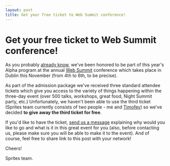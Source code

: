 ```yaml
---
layout: post
title: Get your free ticket to Web Summit conference!
---
```


# Get your free ticket to Web Summit conference!

As you probably [already know](http://blog.spritesapp.com/2014/06/25/we-are-going-to-the-summit.html), we've been honored to be part of this year's Alpha program at the annual [Web Summit](http://websummit.net/) conference which takes place in Dublin this November (from 4th to 6th, to be precise).

As part of the admission package we've received three standard attendee tickets which give you access to the variety of things happening within the three-day event (over 500 talks, workshops, great food, Night Summit party, etc.) Unfortunately, we haven't been able to use the third ticket (Sprites team currently consists of two people - me and [Timofey](https://twitter.com/ziflex)) so we've decided **to give away the third ticket for free**.

If you'd like to have the ticket, [send us a message](mailto:volpav+spritesapp@gmail.com?subject=Web+Summit+ticket) explaining why would you like to go and what is it in this great event for you (also, before contacting us, please make sure you will be able to make it to the event). And of course, feel free to share link to this post with your network!

Cheers!

Sprites team.
